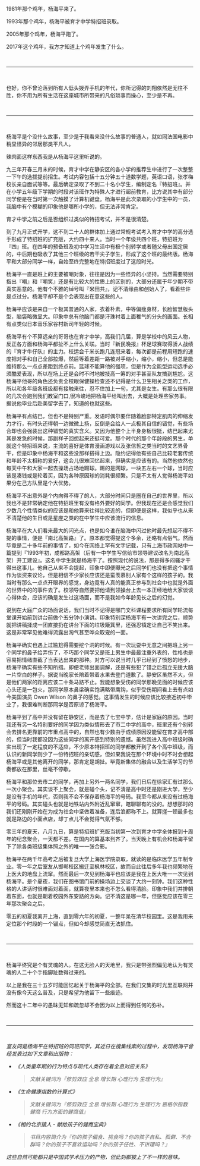 1981年那个鸡年，杨海平来了。

1993年那个鸡年，杨海平被育才中学特招班录取。

2005年那个鸡年，杨海平跑了。

2017年这个鸡年，我方才知道上个鸡年发生了什么。

<br />

* * *

<br />

也好，你不曾沦落到所有人低头拨弄手机的年代，你所记得的刘翔依然是无往不胜，你不用为所有生活在这座城市所带来的凡俗琐事而操心，至少是不再。

<br />

* * *

<br />

杨海平是个没什么故事，至少是于我看来没什么故事的普通人，就如同法国电影中稍显怪异的邻居那类平凡人。

辣肉面这样东西我是从杨海平这里听说的。

九三年开春三月末的时候，育才中学在静安区的各小学的推荐生中进行了一次整整一下午的选拔提前招生。考试内容包括十五分钟五十道数学题，英语口语，张孝梅校长亲自面试等等。最后确定录取了不到二十名小学生，编制定名『特招班』。并在小学五年级下学期的时段对该班作为特殊人才进行超前教育，比方说其中有部分同学便是在当时第一次触摸了计算机键盘。杨海平是此次录取的小学生中的一员，我脑中有个模糊的印象他是哪所小学的，但无法非常肯定。

育才中学之前之后是否组织过类似的特招考试，并不是很清楚。

到了九月正式开学，这不到二十人的群体加上通过常规考试考入育才中学的高分选手形成了特招班的扩充版，大约四十来人。当时一个年级共四个班，特招班为『四』班。在四年的预备班及初中学习生活中有极个别转学或者随父母出国定居的，中后期也吸收了其他三个班级的若干尖子学生，形成了这个班的最终版。杨海平和大部分同学一样，自始至终完整地在特招班度过了这段时光。

杨海平一直是班上的主要被嘲对象，往往是因为一些怪异的小坚持。当然需要特别指出『嘲』和『嘲笑』还是有比较大的性质上的区别的，大部分还属于年少期不带真实恶意的。他有个不雅的绰号叫『米田共』，记不清缘由和创始人了，看着些许是点过分。杨海平却不是个会表现出在意这些的人。

杨海平应该是来自一个极其普通的人家，衣着朴素，中等偏瘦身材，长脸智慧版头型，脑袋略微显大。印象中总有他脑门都是汗珠衬着上面稚气的分头的画面。长相有点类似日本音乐家谷村新司年轻的时候。

杨海平有个不算远亲的哥哥也在育才中学，高我们几届，算是学校中的风云人物，反正各方面和杨海平都扯不上什么关联。当时『新民晚报』杯足球赛取得骄人战绩的『育才牛仔队』的主力。校运会千米长跑几连冠来着，每次都是前程用短跑的速度把对手和自己全部拉爆，然后等着差距一路被对手缩小，缩小，缩小，但总是能维持那么一点点差距到终点前。篮球不能算他的强项，但是作为全能型运动选手必须酷爱表现，所以在场上还是会时不时地被技高一筹的对手甚至队友搞到尴尬。这杨海平他哥的角色还负责全校眼保健操检查还不记得是什么卫生相关之类的工作，所以和各年级各班级都有接触来往，忍不住加上一句，尤其是女生。有那么很有限的几次会跑到我们教室门口,很冷峻地把杨海平给叫出去，大概是处理些家务事。据说他毕业后赴美留学去了，知道的也就这些。

杨海平有点结巴，但也不是特别严重。发语时偶尔要伴随着脸部特定肌肉的伸缩发力才行，有时头还得朝一边微微上扬，反倒是会给人一点极其自信的错觉，有些场合却也会强装出这种错觉的真实含义。又因为他整个上半身身板很挺，结巴起来尤其是发急的时候，那副样子回想起来还挺可爱。那个时代的那个年龄段的男生，单就这个特招班来说，主流的喜好是体育漫画游戏以及张信哲之类当时的文艺界骨干，但是印象中杨海平和这些没那样搭得上边。隐约记得他有些自己比较老套传统和年龄不太相称的爱好，这会儿很难回忆起来，但确实是应该有的。当然他依然也每天中午和大家一起去操场占场地踢球。踢的是网球，一块五左右一个球，当时应该是凑钱或是轮着买，因为各种原因球的消耗很频繁。只是不太有人觉得杨海平如果分在己方队里是个大优势。

杨海平不出意外是个内向得不得了的人，大部分时间只是圈在自己的世界里，所以我也不是非常确定他在特招班里有没有格外要好的同学。但我现在还是会感觉我们少数几个性情类似的应该是和他算来往得比较近的，但即便是这样，我似乎也从来不清楚他的生日或是星座之类的在中学生中应该流行的信息。

杨海平在大人们看来最大的闪光点，也是如今谁在脑海中闪过他时最先想起不得不提的事情，便是『南北高架路』了。原本都觉得提这个多余，还略有点俗气。然而毕竟是二十多年前的事情了，如今在网络上罕有文字记载，只有上海市政网站中一篇提到『1993年初，成都路高架（后有一中学生写信给市领导建议改名为南北高架）开工建设』。这名中学生就是杨海平了。按照现代的说法，那是得多闷骚才干得出这事儿。他自己从来不会提起，印象中即便曝光之后同学们也没有把这个事情作为谈资来议论，但是相信不少家长应该还是蛮羡慕别人家有个这样的孩子的。我当时有那么一点点开眼界的感觉，身边竟有人真的能真正参与到社会中也就是外面的世界中的的事件去了。校领导自然要把他请到领操台上去一本正经地给大家谈谈心得体会，应该的确是发生过这场面，而不是我如今年龄见长之后的幻觉。

说到在大庭广众的场面说话，我们当时不记得是哪门文科课程要求所有同学轮流每堂课开始前到讲台前做个五分钟小演讲。印象特别深杨海平有一次讲完之后，顺势就把讲稿揉成一团直接扔在讲台下面的垃圾簸箕里，还强忍镇定让自己不笑出来。这是非常罕见他难得流露出淘气甚至哗众取宠的一面。

杨海平确实也遇上过尴尬得需要挖个洞的时候。有一次玩耍中无意之间把班上另一个同学的鼻子给弄伤了，不巧那个同学又是班上男生中最最注重外表的，性格也是容易把情绪直截了当表达出来的那种。对方可以说当时几乎已经到了愤怒的地步，杨海平确实有些不知所措。即便老师出面调解，还是有些犯了错之后孤立无援大脑一片空白的样子。据说当晚家长陪着带着水果去登门道歉了。静安区虽然不大，但是他们两家的距离应该二十条马路不止。我能想象受伤的同学那晚见面的时候应该心头还是一包火，那同学原本鼻梁确实饱满略带鹰钩，似乎受伤期间看上去有点如今美国演员 Owen Wilson 的鼻子的感觉。这事情发生的时候应该比较接近初中毕业了，我很难判断那同学是否原谅了杨海平。

杨海平到了高中并没有留在静安区，而是去了七宝中学，估计是家庭的原因。当时我还有另一名特别要好的同学因为类似情形去了市二中学的高中，班里还有个别转会去排名更靠前的市重点高中的，自然也有少数由于成绩原因没能留在育才高中部的，但当时我都没因为这些同学的离开感到特别的遗憾。虽然我进入高中班级时确实出现了一定程度的不适应，不少原本特招班的同学都散开到了各个高中班级，而认识的新同学则少了一份特招班的亲切感，但如果我说在那个环境中时不时会想起杨海平或是其他离开的同学，那肯定是胡扯。毕竟新集体的融合以及生活学习的节奏都放在那里，丝毫不停歇。

杨海平和那位去市二的同学，再加上另外一两名同学，我们日后在徐家汇有过那么一次小聚会。其实谈不上聚会，就是碰个头，记不清是高中时还是刚进大学，至少是没有手机的年代，否则我不会不保存着杨海平的号码。我至今都从来没有过杨海平的号码。其实碰头也就是地铁站内外附近乱窜窜，瞎聊聊有的没的。想想那时的我们还刚刚开始在为成为社会中坚做着准备，连后浪都称不上。就算搓一顿最多也就是路边的小面点店，却丁点儿不会觉得气氛不够。

零三年的夏天，八月九日，算是特招班扩充版当初第一次到育才中学全体报到十周年的纪念聚会，一天都不差。在国内的算基本到齐了。当天晚上有机会和杨海平留下了除各类班级集体照之外的唯一一张合影。

杨海平在两千年高考之后被复旦大学上海医学院录取，就读的是临床医学五年制专业。零一年之后室友从邯郸校区搬迁至枫林校区，故而自此往后多年我也频繁地在上医大的地盘上流窜。然而最后一次见到杨海平也应该是我在上医大唯一一次见到杨海平。是个夏夜，我们在图书馆门前的操场边上交谈了大约一刻钟。我们这种性格的人讲话时很难面对着面，就算夜里本来也不怎么看得清脸。印象中我们并排朝着东面，也就是朝着校园外东安路的方向。记不清这是哪一年，但感觉应该在零三年那次聚会之后。

零五的初夏我离开上海，直到零六年的初夏，一整年呆在清华校园里。这是我用来定位那个时段的一个锚点，但如今却感觉简直无法抓住。

<br />

* * *

<br />
 
杨海平终究是个有灵魂的人。在这无脸人的天地里，我只是带强烈偏见地认为有灵魂的人二十个手指脚趾数得过来的。

以上是我在三十五岁时能回忆起关于杨海平的全部。在我们交集的时光里互联网并没有像今天这么普及，只是希望为他留下一些痕迹。

然而这十二年中的愚昧无知和疏忽却不会因为以上而得到任何的弥补。

<br />

* * *

<br />

_室友同是杨海平在特招班的同班同学，其近日在搜集线索的过程中，发现杨海平曾经发表过如下文章和出版物：_

* _《人类童年期的行为特点与现代人类存在着全息对应关系》_

  > _文献关键词为『修剪效应 全息 增长期 心理行为 生理行为』_
* _《生命健康指数的计算式》_

  >_文献关键词为『修剪效应 全息 增长期 心理行为 生理行为 恩格尔指数 健商 行为方面的健商值』_
* _《相约北京猿人 - 献给孩子的健商宝典》_

  > _书目内容简介为『你的孩子偏食、挑食吗？你的孩子自私、孤僻、不合群吗？你的孩子不喜欢运动吗？你的孩子任性、不讲理吗？』_

_这些自然可能都只是中国式学术压力的产物，但此刻都披上了不一样的意味。_
